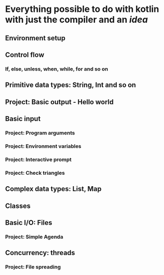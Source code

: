 # Everything possible to do with kotlin with just the compiler and an _idea_

## Environment setup

## Control flow

### If, else, unless, when, while, for and so on

## Primitive data types: String, Int and so on

## Project: Basic output - Hello world

## Basic input

### Project: Program arguments

### Project: Environment variables

### Project: Interactive prompt

### Project: Check triangles

## Complex data types: List, Map

## Classes

## Basic I/O: Files

### Project: Simple Agenda

## Concurrency: threads

### Project: File spreading

